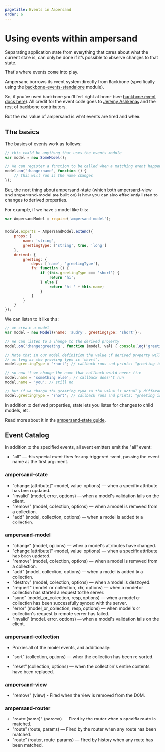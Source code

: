 ```yaml
---
pagetitle: Events in Ampersand
order: 6
---
```


# Using events within ampersand

Separating application state from everything that cares about what the current state is, can only be done if it's possible to observe changes to that state.

That's where events come into play.

Ampersand borrows its event system directly from Backbone (specifically using the [backbone-events-standalone](https://www.npmjs.org/package/backbone-events-standalone) module).

So, if you've used backbone you'll feel right at home (see [backbone event docs here](http://backbonejs.org/#Events)). All credit for the event code goes to [Jeremy Ashkenas](https://twitter.com/jashkenas) and the rest of backbone contributors.

But the real value of ampersand is what events are fired and when.


## The basics

The basics of events work as follows:

```js
// this could be anything that uses the events module
var model = new SomeModel(); 

// We can register a function to be called when a matching event happens
model.on('change:name', function () {
    // this will run if the name changes
});
```

But, the neat thing about ampersand-state (which both ampersand-view and ampersand-model are built on) is how you can also effeciently listen to changes to derived properties.

For example, if we have a model like this:

```js
var AmpersandModel = require('ampersand-model');


module.exports = AmpersandModel.extend({
    props: {
        name: 'string',
        greetingType: ['string', true, 'long']
    },
    derived: {
        greeting: {
            deps: ['name', 'greetingType'],
            fn: function () {
                if (this.greetingType === 'short') {
                    return 'hi';
                } else {
                    return 'hi ' + this.name;
                }
            }
        }
    }
});
```

We can listen to it like this:

```js
// we create a model
var model = new Model({name: 'audry', greetingType: 'short'});

// We can listen to a change to the derived property
model.on('change:greeting', function (model, val) { console.log('greeting is now: ', val) });

// Note that in our model definition the value of derived property will not change
// as long as the greeting type is `short`.
model.greetingType = 'short'; // callback runs and prints: "greeting is now: hi"

// so now if we change the name that callback would never fire
model.name = 'something else'; // callback doesn't run
model.name = 'you'; // still no

// but if we change the greating type so the value is actually different, we'll get the event
model.greetingType = 'short'; // callback runs and prints: "greeting is now: hi you"
```

In addition to derived properties, state lets you listen for changes to child models, etc.

Read more about it in the [ampersand-state guide](http://ampersandjs.com/learn/state/).

## Event Catalog

In addition to the specified events, all event emitters emit the "all" event:

* "all" — this special event fires for any triggered event, passing the event name as the first argument.

### ampersand-state

* "change:[attribute]" (model, value, options) — when a specific attribute has been updated.
* "invalid" (model, error, options) — when a model's validation fails on the client.
* "remove" (model, collection, options) — when a model is removed from a collection.
* "add" (model, collection, options) — when a model is added to a collection.

### ampersand-model

* "change" (model, options) — when a model's attributes have changed.
* "change:[attribute]" (model, value, options) — when a specific attribute has been updated.
* "remove" (model, collection, options) — when a model is removed from a collection.
* "add" (model, collection, options) — when a model is added to a collection.
* "destroy" (model, collection, options) — when a model is destroyed.
* "request" (model\_or\_collection, xhr, options) — when a model or collection has started a request to the server.
* "sync" (model\_or\_collection, resp, options) — when a model or collection has been successfully synced with the server.
* "error" (model\_or\_collection, resp, options) — when model's or collection's request to remote server has failed.
* "invalid" (model, error, options) — when a model's validation fails on the client.

### ampersand-collection

* Proxies all of the model events, and additionally:

* "sort" (collection, options) — when the collection has been re-sorted.
* "reset" (collection, options) — when the collection's entire contents have been replaced.

### ampersand-view

* "remove" (view) - Fired when the view is removed from the DOM.

### ampersand-router

* "route:[name]" (params) — Fired by the router when a specific route is matched.
* "route" (route, params) — Fired by the router when any route has been matched.
* "route" (router, route, params) — Fired by history when any route has been matched.
